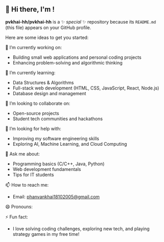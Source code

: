 ## 👋 Hi there, I'm !


**pvkhai-hh/pvkhai-hh** is a ✨ _special_ ✨ repository because its `README.md` (this file) appears on your GitHub profile.

Here are some ideas to get you started:

🔭 I’m currently working on:  
- Building small web applications and personal coding projects  
- Enhancing problem-solving and algorithmic thinking  

🌱 I’m currently learning:  
- Data Structures & Algorithms  
- Full-stack web development (HTML, CSS, JavaScript, React, Node.js)  
- Database design and management  

👯 I’m looking to collaborate on:  
- Open-source projects  
- Student tech communities and hackathons  

🤔 I’m looking for help with:  
- Improving my software engineering skills  
- Exploring AI, Machine Learning, and Cloud Computing  

💬 Ask me about:  
- Programming basics (C/C++, Java, Python)  
- Web development fundamentals  
- Tips for IT students  

📫 How to reach me:  
- Email: phanvankhai18102005@gmail.com 

😄 Pronouns: 

⚡ Fun fact:  
- I love solving coding challenges, exploring new tech, and playing strategy games in my free time!

